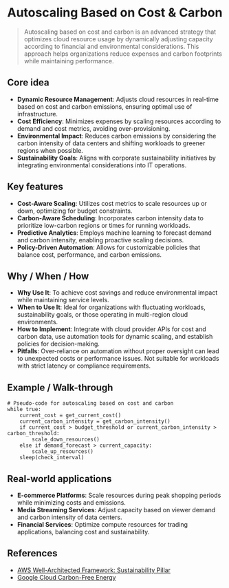 # Autoscaling Based on Cost & Carbon

> Autoscaling based on cost and carbon is an advanced strategy that optimizes cloud resource usage by dynamically adjusting capacity according to financial and environmental considerations. This approach helps organizations reduce expenses and carbon footprints while maintaining performance.

## Core idea
- **Dynamic Resource Management**: Adjusts cloud resources in real-time based on cost and carbon emissions, ensuring optimal use of infrastructure.
- **Cost Efficiency**: Minimizes expenses by scaling resources according to demand and cost metrics, avoiding over-provisioning.
- **Environmental Impact**: Reduces carbon emissions by considering the carbon intensity of data centers and shifting workloads to greener regions when possible.
- **Sustainability Goals**: Aligns with corporate sustainability initiatives by integrating environmental considerations into IT operations.

## Key features
- **Cost-Aware Scaling**: Utilizes cost metrics to scale resources up or down, optimizing for budget constraints.
- **Carbon-Aware Scheduling**: Incorporates carbon intensity data to prioritize low-carbon regions or times for running workloads.
- **Predictive Analytics**: Employs machine learning to forecast demand and carbon intensity, enabling proactive scaling decisions.
- **Policy-Driven Automation**: Allows for customizable policies that balance cost, performance, and carbon emissions.

## Why / When / How
- **Why Use It**: To achieve cost savings and reduce environmental impact while maintaining service levels.
- **When to Use It**: Ideal for organizations with fluctuating workloads, sustainability goals, or those operating in multi-region cloud environments.
- **How to Implement**: Integrate with cloud provider APIs for cost and carbon data, use automation tools for dynamic scaling, and establish policies for decision-making.
- **Pitfalls**: Over-reliance on automation without proper oversight can lead to unexpected costs or performance issues. Not suitable for workloads with strict latency or compliance requirements.

## Example / Walk-through
```pseudo
# Pseudo-code for autoscaling based on cost and carbon
while true:
    current_cost = get_current_cost()
    current_carbon_intensity = get_carbon_intensity()
    if current_cost > budget_threshold or current_carbon_intensity > carbon_threshold:
        scale_down_resources()
    else if demand_forecast > current_capacity:
        scale_up_resources()
    sleep(check_interval)
```

## Real-world applications
- **E-commerce Platforms**: Scale resources during peak shopping periods while minimizing costs and emissions.
- **Media Streaming Services**: Adjust capacity based on viewer demand and carbon intensity of data centers.
- **Financial Services**: Optimize compute resources for trading applications, balancing cost and sustainability.

## References
- [AWS Well-Architected Framework: Sustainability Pillar](https://aws.amazon.com/architecture/well-architected/sustainability-pillar/)
- [Google Cloud Carbon-Free Energy](https://cloud.google.com/sustainability/)